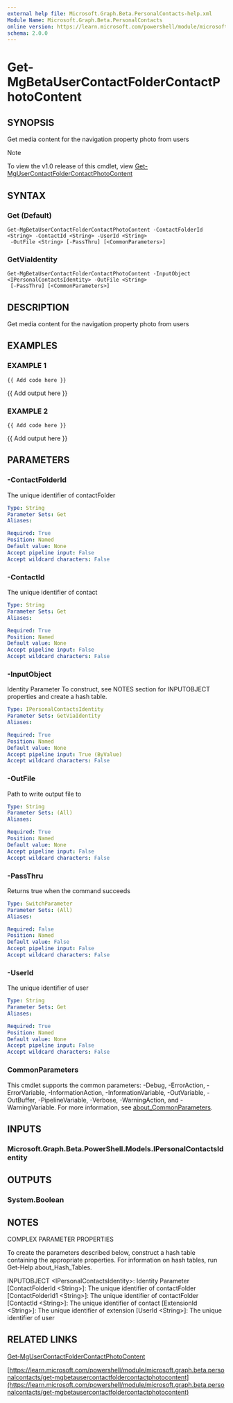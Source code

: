 ```yaml
---
external help file: Microsoft.Graph.Beta.PersonalContacts-help.xml
Module Name: Microsoft.Graph.Beta.PersonalContacts
online version: https://learn.microsoft.com/powershell/module/microsoft.graph.beta.personalcontacts/get-mgbetausercontactfoldercontactphotocontent
schema: 2.0.0
---
```


# Get-MgBetaUserContactFolderContactPhotoContent

## SYNOPSIS
Get media content for the navigation property photo from users

> [!NOTE]
> To view the v1.0 release of this cmdlet, view [Get-MgUserContactFolderContactPhotoContent](/powershell/module/Microsoft.Graph.PersonalContacts/Get-MgUserContactFolderContactPhotoContent?view=graph-powershell-1.0)

## SYNTAX

### Get (Default)
```
Get-MgBetaUserContactFolderContactPhotoContent -ContactFolderId <String> -ContactId <String> -UserId <String>
 -OutFile <String> [-PassThru] [<CommonParameters>]
```

### GetViaIdentity
```
Get-MgBetaUserContactFolderContactPhotoContent -InputObject <IPersonalContactsIdentity> -OutFile <String>
 [-PassThru] [<CommonParameters>]
```

## DESCRIPTION
Get media content for the navigation property photo from users

## EXAMPLES

### EXAMPLE 1
```
{{ Add code here }}
```

{{ Add output here }}

### EXAMPLE 2
```
{{ Add code here }}
```

{{ Add output here }}

## PARAMETERS

### -ContactFolderId
The unique identifier of contactFolder

```yaml
Type: String
Parameter Sets: Get
Aliases:

Required: True
Position: Named
Default value: None
Accept pipeline input: False
Accept wildcard characters: False
```

### -ContactId
The unique identifier of contact

```yaml
Type: String
Parameter Sets: Get
Aliases:

Required: True
Position: Named
Default value: None
Accept pipeline input: False
Accept wildcard characters: False
```

### -InputObject
Identity Parameter
To construct, see NOTES section for INPUTOBJECT properties and create a hash table.

```yaml
Type: IPersonalContactsIdentity
Parameter Sets: GetViaIdentity
Aliases:

Required: True
Position: Named
Default value: None
Accept pipeline input: True (ByValue)
Accept wildcard characters: False
```

### -OutFile
Path to write output file to

```yaml
Type: String
Parameter Sets: (All)
Aliases:

Required: True
Position: Named
Default value: None
Accept pipeline input: False
Accept wildcard characters: False
```

### -PassThru
Returns true when the command succeeds

```yaml
Type: SwitchParameter
Parameter Sets: (All)
Aliases:

Required: False
Position: Named
Default value: False
Accept pipeline input: False
Accept wildcard characters: False
```

### -UserId
The unique identifier of user

```yaml
Type: String
Parameter Sets: Get
Aliases:

Required: True
Position: Named
Default value: None
Accept pipeline input: False
Accept wildcard characters: False
```

### CommonParameters
This cmdlet supports the common parameters: -Debug, -ErrorAction, -ErrorVariable, -InformationAction, -InformationVariable, -OutVariable, -OutBuffer, -PipelineVariable, -Verbose, -WarningAction, and -WarningVariable. For more information, see [about_CommonParameters](http://go.microsoft.com/fwlink/?LinkID=113216).

## INPUTS

### Microsoft.Graph.Beta.PowerShell.Models.IPersonalContactsIdentity
## OUTPUTS

### System.Boolean
## NOTES
COMPLEX PARAMETER PROPERTIES

To create the parameters described below, construct a hash table containing the appropriate properties.
For information on hash tables, run Get-Help about_Hash_Tables.

INPUTOBJECT \<IPersonalContactsIdentity\>: Identity Parameter
  \[ContactFolderId \<String\>\]: The unique identifier of contactFolder
  \[ContactFolderId1 \<String\>\]: The unique identifier of contactFolder
  \[ContactId \<String\>\]: The unique identifier of contact
  \[ExtensionId \<String\>\]: The unique identifier of extension
  \[UserId \<String\>\]: The unique identifier of user

## RELATED LINKS
[Get-MgUserContactFolderContactPhotoContent](/powershell/module/Microsoft.Graph.PersonalContacts/Get-MgUserContactFolderContactPhotoContent?view=graph-powershell-1.0)

[https://learn.microsoft.com/powershell/module/microsoft.graph.beta.personalcontacts/get-mgbetausercontactfoldercontactphotocontent](https://learn.microsoft.com/powershell/module/microsoft.graph.beta.personalcontacts/get-mgbetausercontactfoldercontactphotocontent)

